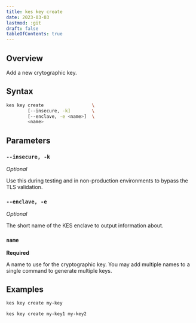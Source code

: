 ```yaml
---
title: kes key create
date: 2023-03-03
lastmod: :git
draft: false
tableOfContents: true
---
```


## Overview

Add a new crytographic key.

## Syntax

```sh
kes key create                  \
        [--insecure, -k]        \
        [--enclave, -e <name>]  \
        <name>
```

## Parameters

### `--insecure, -k`

_Optional_

Use this during testing and in non-production environments to bypass the TLS validation.

### `--enclave, -e`

_Optional_

The short name of the KES enclave to output information about.

### `name`

**Required**

A name to use for the cryptographic key.
You may add multiple names to a single command to generate multiple keys.

## Examples

```sh {.copy}
kes key create my-key
```

```sh {.copy}
kes key create my-key1 my-key2
```